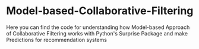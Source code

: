 # Model-based-Collaborative-Filtering
Here you can find the code for understanding how Model-based Approach of Collaborative Filtering works with Python's Surprise Package and make Predictions for recommendation systems
